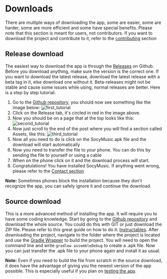 # Downloads
There are multiple ways of downloading the app, some are easier, some are harder, some are more efficient and some have special benefits. Please note that this section is meant for users, not contributors. If you want to download the project and contribute to it, refer to the [contributing](./contributing/) section

## Release download
The easiest way to download the app is through the [Releases](https://github.com/Benji377/SocyMusic/releases/latest) on Github. Before you download anything, make sure the version is the correct one. If you want to download the latest release, download the latest release with a beta tag in it, else download one without it. Beta-releases might not be stable and cause some issues while using, normal releases are better.
Here is a step by step tutorial:
1. Go to the [Github repository](https://github.com/Benji377/SocyMusic), you should now see something like the image below:
![first_tutorial](https://user-images.githubusercontent.com/50681275/128526424-b7bb1d02-16ae-4bb4-a050-a23d0569bd11.PNG)
2. Click on the Release tab, it's circled in red in the image above.
3. Now you should be on a page that at the top looks like this:
![second_tutorial](https://user-images.githubusercontent.com/50681275/128526662-d72dfd35-55e2-4321-855f-8aa899be7eb4.PNG)
4. Now just scroll to the end of the post where you will find a section called Assets, like this:
![third_tutorial](https://user-images.githubusercontent.com/50681275/128526780-e8634b3e-5b26-4063-9ec3-fc442dda5b47.PNG)
5. Now all you need to do is click on the SocyMusic.apk file and the download will start automatically
6. Now you need to transfer the file to your phone. You can do this by sending the file to yourself or using a cable
7. When on the phone click on it and the download process will start.
8. Congratulations! You have installed SocyMusic. If anything went wrong, please refer to the [Contact section](./other/#contact)

**Note:** Sometimes phones block the installation because they don't recognize the app, you can safely ignore it and continue the download.

## Source download
This is a more advanced method of installing the app. It will require you to have some coding knowledge. Start by going to the [Github repository](https://github.com/Benji377/SocyMusic) and download the whole source. You could do this with GIT or just download the ZIP file. Please refer to this great guide on how to do it: [Instructables](https://www.instructables.com/Downloading-Code-From-GitHub/).
After downloading the project, navigate to the folder where the project is located and use the [Gradle Wrapper](https://docs.gradle.org/current/userguide/gradle_wrapper.html) to build the project. You will need to open the command line and write `gradlew assembleDebug` to create a .apk file. Now you can just transfer the .apk file to your phone again and install it as usual.

**Note:** Even if you need to build the file from scratch in the source download, it does have the advantage of giving you the newest version of the app possible. This is especially useful if you plan on [testing the app](./contributing/).
